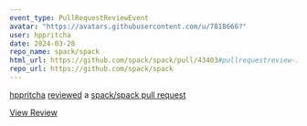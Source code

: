 ```yaml
---
event_type: PullRequestReviewEvent
avatar: "https://avatars.githubusercontent.com/u/7818666?"
user: hppritcha
date: 2024-03-28
repo_name: spack/spack
html_url: https://github.com/spack/spack/pull/43403#pullrequestreview-1967290167
repo_url: https://github.com/spack/spack
---
```


<a href='https://github.com/hppritcha' target='_blank'>hppritcha</a> <a href='https://github.com/spack/spack/pull/43403#pullrequestreview-1967290167' target='_blank'>reviewed</a> a <a href='https://github.com/spack/spack/pull/43403' target='_blank'>spack/spack pull request</a>

<small></small>

<a href='https://github.com/spack/spack/pull/43403#pullrequestreview-1967290167' target='_blank'>View Review</a>